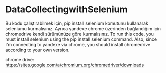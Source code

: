 # DataCollectingwithSelenium
Bu kodu çalıştırabilmek için, pip install selenium komutunu kullanarak seleniumu kurmalısınız. Ayrıca yandexe chrome üzerinden bağlandığım için chromedrive kendi sürümünüze göre kurmalısınız. 
To run this code, you must install selenium using the pip install selenium command. Also, since I'm connecting to yandexe via chrome, you should install chromedrive according to your own version.

chrome drive: https://sites.google.com/a/chromium.org/chromedriver/downloads
